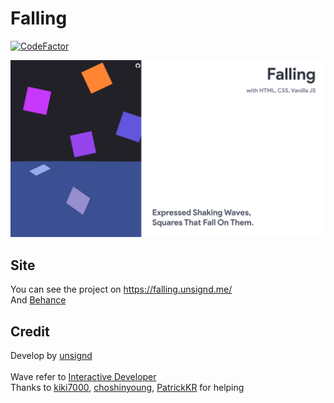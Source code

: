 # Falling
[![CodeFactor](https://www.codefactor.io/repository/github/unsignd/falling/badge)](https://www.codefactor.io/repository/github/unsignd/falling)

<img src="./projImg.png">

## Site
You can see the project on https://falling.unsignd.me/
<br>
And [Behance](https://www.behance.net/gallery/125466815/Falling)

## Credit
Develop by [unsignd](https://github.com/unsignd)
<br>
<br>
Wave refer to [Interactive Developer](https://www.youtube.com/watch?v=LLfhY4eVwDY&ab)
<br>
Thanks to [kiki7000](https://github.com/kiki7000), [choshinyoung](https://github.com/choshinyoung),
[PatrickKR](https://github.com/patrick-choe) for helping
